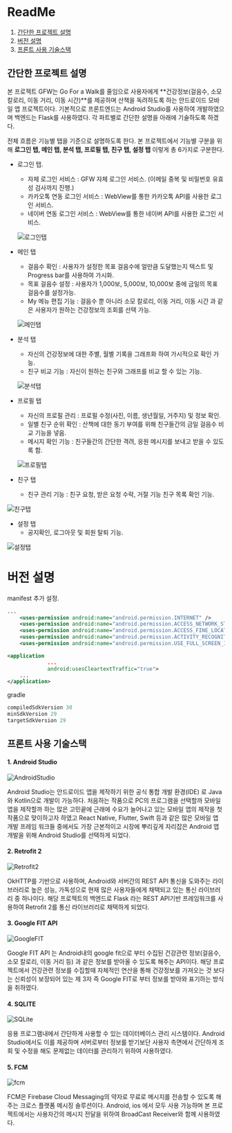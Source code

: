# ReadMe

1. [간단한 프로젝트 설명](#간단한-프로젝트-설명)
2. [버전 설명](#버전-설명)
3. [프론트 사용 기술스택](#프론트-사용-기술스택)



## 간단한 프로젝트 설명

본 프로젝트 GFW는 Go For a Walk를 줄임으로 사용자에게 **건강정보(걸음수, 소모 칼로리, 이동 거리, 이동 시간)**를 제공하며 산책을 독려하도록 하는 안드로이드 모바일 앱 프로젝트이다. 기본적으로 프론트엔드는 Android Studio를 사용하여 개발하였으며 백엔드는 Flask를 사용하였다. 각 파트별로 간단한 설명을 아래에 기술하도록 하겠다.



전체 흐름은 기능별 탭을 기준으로 설명하도록 한다. 본 프로젝트에서 기능별 구분을 위해 **로그인 탭, 메인 탭, 분석 탭, 프로필 탭, 친구 탭, 설정 탭** 이렇게 총 6가지로 구분한다.

* 로그인 탭.
  * 자체 로그인 서비스 : GFW 자체 로그인 서비스. (이메일 중복 및 비밀번호 유효성 검사까지 진행.)
  * 카카오톡 연동 로그인 서비스 : WebView를 통한 카카오톡 API를 사용한 로그인 서비스.
  * 네이버 연동 로그인 서비스 : WebView를 통한 네이버 API를 사용한 로그인 서비스.
  
  
  
  ![로그인탭](login.png)



* 메인 탭
  * 걸음수 확인 : 사용자가 설정한 목표 걸음수에 얼만큼 도달했는지 텍스트 및 Progress bar를 사용하여 가시화.
  * 목표 걸음수 설정 : 사용자가 1,000보, 5,000보, 10,000보 중에 금일의 목표 걸음수를 설정가능.
  * My 메뉴 편집 기능 : 걸음수 뿐 아니라 소모 칼로리, 이동 거리, 이동 시간 과 같은 사용자가 원하는 건강정보의 조회를 선택 가능.

  ![메인탭](main.png)

  
* 분석 탭
  * 자신의 건강정보에 대한 주별, 월별 기록을 그래프화 하여 가시적으로 확인 가능.
  * 친구 비교 기능 : 자신이 원하는 친구와 그래프를 비교 할 수 있는 기능.

  

  ![분석탭](analysis.png)

  
* 프로필 탭
  * 자신의 프로필 관리 : 프로필 수정(사진, 이름, 생년월일, 거주지) 및 정보 확인.
  * 일별 친구 순위 확인 : 산책에 대한 동기 부여를 위해 친구들간의 금일 걸음수 비교 기능을 넣음.
  * 메시지 확인 기능 : 친구들간의 간단한 격려, 응원 메시지를 보내고 받을 수 있도록 함.

  ![프로필탭](profile.png)

  
* 친구 탭
  * 친구 관리 기능 : 친구 요청, 받은 요청 수락, 거절 기능 친구 목록 확인 기능.

![친구탭](friends.png)



* 설정 탭
  * 공지확인, 로그아웃 및 회원 탈퇴 기능.

![설정탭](setting.png)





# 버전 설명

manifest 추가 설정.

```xml
...
	<uses-permission android:name="android.permission.INTERNET" />
    <uses-permission android:name="android.permission.ACCESS_NETWORK_STATE" />
    <uses-permission android:name="android.permission.ACCESS_FINE_LOCATION" />
    <uses-permission android:name="android.permission.ACTIVITY_RECOGNITION" />
    <uses-permission android:name="android.permission.USE_FULL_SCREEN_INTENT" />

<application
             ...
             android:usesCleartextTraffic="true">
    ...
</application>
```



gradle

```groovy
compiledSdkVersion 30
minSdkVersion 29
targetSdkVersion 29
```



## 프론트 사용 기술스택



#### 1. Android Studio

![AndroidStudio](AndroidStudio.png)

Android Studio는 안드로이드 앱을 제작하기 위한 공식 통합 개발 환경(IDE) 로 Java와 Kotlin으로 개발이 가능하다. 처음하는 작품으로 PC의 프로그램을 선택할까 모바일 앱을 제작할까 하는 많은 고민끝에 근래에 수요가 늘어나고 있는 모바일 앱의 제작을 첫 작품으로 맞이하고자 하였고 React Native, Flutter, Swift 등과 같은 많은 모바일 앱 개발 프레임 워크들 중에서도 가장 근본적이고 시장에 뿌리깊게 자리잡은 Android 앱 개발을 위해 Android Studio를 선택하게 되었다.

#### 2. Retrofit 2

![Retrofit2](Retrofit2.png)

OkHTTP를 기반으로 사용하며, Android와 서버간의 REST API 통신을 도와주는 라이브러리로 높은 성능, 가독성으로 현재 많은 사용자들에게 채택되고 있는 통신 라이브러리 중 하나이다. 해당 프로젝트의 백엔드로 Flask 라는 REST API기반 프레임워크를 사용하여 Retrofit 2를 통신 라이브러리로 채택하게 되었다.

#### 3. Google FIT API

![GoogleFIT](GoogleFIT.png)

Google FIT API 는 Android내의 google fit으로 부터 수집된 건강관련 정보(걸음수, 소모 칼로리, 이동 거리 등) 과 같은 정보를 받아올 수 있도록 해주는 API이다. 해당 프로젝트에서 건강관련 정보를 수집할때 자체적인 연산을 통해 건강정보를 가져오는 것 보다는 신뢰성이 보장되어 있는 제 3자 즉 Google FIT로 부터 정보를 받아와 표기하는 방식을 취하였다.

#### 4. SQLITE

![SQLite](SQLite.png)

응용 프로그램내에서 간단하게 사용할 수 있는 데이터베이스 관리 시스템이다. Android Studio에서도 이를 제공하며 서버로부터 정보를 받기보단 사용자 측면에서 간단하게 조회 및 수정을 해도 문제없는 데이터를 관리하기 위하여 사용하였다.

#### 5. FCM 

![fcm](fcm.png)

FCM은 Firebase Cloud Messaging의 약자로 무료로 메시지를 전송할 수 있도록 해주는 크로스 플랫폼 메시징 솔루션이다. Android, ios 에서 모두 사용 가능하며 본 프로젝트에서는 사용자간의 메시지 전달을 위하여 BroadCast Receiver와 함께 사용하였다.





